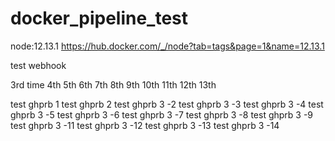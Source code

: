 # docker_pipeline_test

node:12.13.1
https://hub.docker.com/_/node?tab=tags&page=1&name=12.13.1

test webhook



3rd time
4th
5th
6th
7th
8th
9th
10th
11th
12th
13th

test ghprb 1
test ghprb 2
test ghprb 3 -2
test ghprb 3 -3
test ghprb 3 -4
test ghprb 3 -5
test ghprb 3 -6
test ghprb 3 -7
test ghprb 3 -8
test ghprb 3 -9
test ghprb 3 -11
test ghprb 3 -12
test ghprb 3 -13
test ghprb 3 -14
